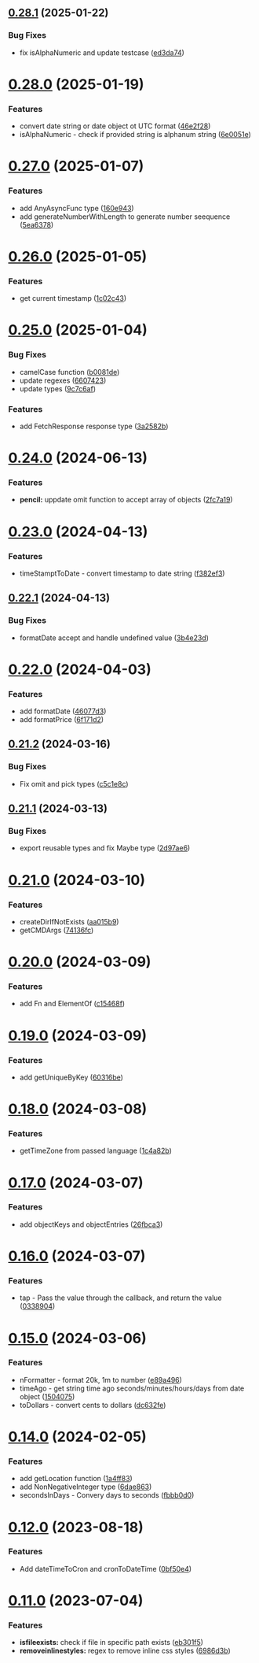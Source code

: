 ## [0.28.1](https://github.com/victory-sokolov/utils/compare/v0.28.0...v0.28.1) (2025-01-22)


### Bug Fixes

* fix isAlphaNumeric and update testcase ([ed3da74](https://github.com/victory-sokolov/utils/commit/ed3da74ca7b182f9a4e549bf98a7e02278aa4f46))

# [0.28.0](https://github.com/victory-sokolov/utils/compare/v0.27.0...v0.28.0) (2025-01-19)


### Features

* convert date string or date object ot UTC format ([46e2f28](https://github.com/victory-sokolov/utils/commit/46e2f28331ae69b03f4d50334acc88b91e471f6e))
* isAlphaNumeric - check if provided string is alphanum string ([6e0051e](https://github.com/victory-sokolov/utils/commit/6e0051e5d9951a090162ed273bca3eff4a754f8c))

# [0.27.0](https://github.com/victory-sokolov/utils/compare/v0.26.0...v0.27.0) (2025-01-07)


### Features

* add AnyAsyncFunc type ([160e943](https://github.com/victory-sokolov/utils/commit/160e943eaf039e281349832975e47c11b4322cde))
* add generateNumberWithLength to generate number seequence ([5ea6378](https://github.com/victory-sokolov/utils/commit/5ea6378154c05dcac5bd0aef67167ad8999976b4))

# [0.26.0](https://github.com/victory-sokolov/utils/compare/v0.25.0...v0.26.0) (2025-01-05)


### Features

* get current timestamp ([1c02c43](https://github.com/victory-sokolov/utils/commit/1c02c432b9f9316a36479905f26d6cde3993c0f8))

# [0.25.0](https://github.com/victory-sokolov/utils/compare/v0.24.0...v0.25.0) (2025-01-04)


### Bug Fixes

* camelCase function ([b0081de](https://github.com/victory-sokolov/utils/commit/b0081dedc9b95386ab1253783e19b411431ae4e0))
* update regexes ([6607423](https://github.com/victory-sokolov/utils/commit/66074232f027cce41fa0f355da508dbcebabd97e))
* update types ([9c7c6af](https://github.com/victory-sokolov/utils/commit/9c7c6afd91fdf02bb412ed664fa096caaaceeac4))


### Features

* add FetchResponse response type ([3a2582b](https://github.com/victory-sokolov/utils/commit/3a2582b2770d98ea248e079e04a1dddf977fb341))

# [0.24.0](https://github.com/victory-sokolov/utils/compare/v0.23.0...v0.24.0) (2024-06-13)


### Features

* **pencil:** uppdate omit function to accept array of objects ([2fc7a19](https://github.com/victory-sokolov/utils/commit/2fc7a19c3490d3e06f32bbebef6f0d2c4577fc5c))

# [0.23.0](https://github.com/victory-sokolov/utils/compare/v0.22.1...v0.23.0) (2024-04-13)


### Features

* timeStamptToDate - convert timestamp to date string ([f382ef3](https://github.com/victory-sokolov/utils/commit/f382ef3d879d8a5a9c0c274b0d60bf2a01b01423))

## [0.22.1](https://github.com/victory-sokolov/utils/compare/v0.22.0...v0.22.1) (2024-04-13)


### Bug Fixes

* formatDate accept and handle undefined value ([3b4e23d](https://github.com/victory-sokolov/utils/commit/3b4e23d6062fa91b0821209a1805963f454d4503))

# [0.22.0](https://github.com/victory-sokolov/utils/compare/v0.21.2...v0.22.0) (2024-04-03)


### Features

* add formatDate ([46077d3](https://github.com/victory-sokolov/utils/commit/46077d3951cec27416677ec6362ce0befa87c1c4))
* add formatPrice ([6f171d2](https://github.com/victory-sokolov/utils/commit/6f171d26e90d53500732a6202cfbc237703b5e75))

## [0.21.2](https://github.com/victory-sokolov/utils/compare/v0.21.1...v0.21.2) (2024-03-16)


### Bug Fixes

* Fix omit and pick types ([c5c1e8c](https://github.com/victory-sokolov/utils/commit/c5c1e8cfffd37ca37da3a534e4c11bb073fb2f30))

## [0.21.1](https://github.com/victory-sokolov/utils/compare/v0.21.0...v0.21.1) (2024-03-13)


### Bug Fixes

* export reusable types and fix Maybe type ([2d97ae6](https://github.com/victory-sokolov/utils/commit/2d97ae6908985b1f08840cc345cf786155e02894))

# [0.21.0](https://github.com/victory-sokolov/utils/compare/v0.20.0...v0.21.0) (2024-03-10)


### Features

* createDirIfNotExists ([aa015b9](https://github.com/victory-sokolov/utils/commit/aa015b9bb0e6e8c3d2b1c9876461332fe543ac0f))
* getCMDArgs ([74136fc](https://github.com/victory-sokolov/utils/commit/74136fc60553aa8f7f24aba17faff467eaffc7bc))

# [0.20.0](https://github.com/victory-sokolov/utils/compare/v0.19.0...v0.20.0) (2024-03-09)


### Features

* add Fn and ElementOf ([c15468f](https://github.com/victory-sokolov/utils/commit/c15468ffcc604f28be77891e54a5b0d3c057e36d))

# [0.19.0](https://github.com/victory-sokolov/utils/compare/v0.18.0...v0.19.0) (2024-03-09)


### Features

* add getUniqueByKey ([60316be](https://github.com/victory-sokolov/utils/commit/60316be47668760baa65629ddbb097ad095d3e5a))

# [0.18.0](https://github.com/victory-sokolov/utils/compare/v0.17.0...v0.18.0) (2024-03-08)


### Features

* getTimeZone from passed language ([1c4a82b](https://github.com/victory-sokolov/utils/commit/1c4a82b0e4f1a36470b9ca6ce277ac7a6b298308))

# [0.17.0](https://github.com/victory-sokolov/utils/compare/v0.16.0...v0.17.0) (2024-03-07)


### Features

* add objectKeys and objectEntries ([26fbca3](https://github.com/victory-sokolov/utils/commit/26fbca3b8fa7eba15aca34777b714ba1db598ebf))

# [0.16.0](https://github.com/victory-sokolov/utils/compare/v0.15.0...v0.16.0) (2024-03-07)


### Features

* tap - Pass the value through the callback, and return the value ([0338904](https://github.com/victory-sokolov/utils/commit/0338904fda361e45aa5e455d14155d0a7573dab6))

# [0.15.0](https://github.com/victory-sokolov/utils/compare/v0.14.0...v0.15.0) (2024-03-06)


### Features

* nFormatter - format 20k, 1m to number ([e89a496](https://github.com/victory-sokolov/utils/commit/e89a4961074ddf2d3adb00d0e858c633b5d7aa5f))
* timeAgo - get string time ago seconds/minutes/hours/days from date object ([1504075](https://github.com/victory-sokolov/utils/commit/1504075da1faa0983d3a80d68c7ef76c600f3114))
* toDollars - convert cents to dollars ([dc632fe](https://github.com/victory-sokolov/utils/commit/dc632fee99a26abcc0883fb0cfa112188feb8610))

# [0.14.0](https://github.com/victory-sokolov/utils/compare/v0.13.2...v0.14.0) (2024-02-05)


### Features

* add getLocation function ([1a4ff83](https://github.com/victory-sokolov/utils/commit/1a4ff83ae9758e77fed0d5c61b0b4369fd7b27e9))
* add NonNegativeInteger type ([6dae863](https://github.com/victory-sokolov/utils/commit/6dae8632661dbcb5140ae02574daae560ebfad30))
* secondsInDays - Convery days to seconds ([fbbb0d0](https://github.com/victory-sokolov/utils/commit/fbbb0d0b8895cb296a7e773abbb8623c1b15b379))

# [0.12.0](https://github.com/victory-sokolov/utils/compare/v0.11.0...v0.12.0) (2023-08-18)


### Features

* Add dateTimeToCron and cronToDateTime ([0bf50e4](https://github.com/victory-sokolov/utils/commit/0bf50e4e792eb4cb4fe9715d1ed5a7a64752d549))

# [0.11.0](https://github.com/victory-sokolov/utils/compare/v0.10.0...v0.11.0) (2023-07-04)


### Features

* **isfileexists:** check if file in specific path exists ([eb301f5](https://github.com/victory-sokolov/utils/commit/eb301f51624ddb5ab7d0112df3d9ae83b139c418))
* **removeinlinestyles:** regex to remove inline css styles ([6986d3b](https://github.com/victory-sokolov/utils/commit/6986d3b0ad852039be69fa564080c5d037cd70f9))
